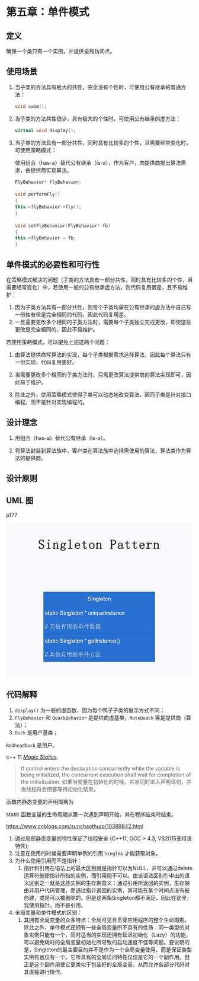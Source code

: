 

# 第五章：单件模式

## 定义

确保一个类只有一个实例，并提供全局访问点。

## 使用场景

1. 当子类的方法具有极大的共性，完全没有个性时，可使用公有继承的普通方法：

   ```cpp
   void swim();
   ```

2. 当子类的方法共性很少，具有极大的个性时，可使用公有继承的虚方法：

   ```cpp
   virtual void display();
   ```

3. 当子类的方法具有一部分共性，同时具有比较多的个性，且需要经常变化时，可使用策略模式：

   使用组合（has-a）替代公有继承（is-a），作为客户，向提供商提出算法需求，由提供商实现算法。

   ```cpp
   FlyBehavior* flyBehavior;
   
   void performFly()
   {
   this->flyBehavior->fly();
   }
   
   void setFlyBehavior(FlyBehavior* fb)
   {
   this->flyBehavior = fb;
   }
   
   ```

## 单件模式的必要性和可行性

在策略模式解决的问题（子类的方法具有一部分共性，同时具有比较多的个性，且需要经常变化）中，若使用一般的公有继承虚方法，则代码复用很差，且不易维护：

1. 因为子类方法具有一部分共性，则每个子类均需在公有继承的虚方法中自己写一份独有但是完全相同的代码，因此代码复用差。
2. 一旦需要更改多个相同的子类方法时，需要每个子类独立完成更改，即使这些更改是完全相同的，因此不易维护。

若使用策略模式，可以避免上述这两个问题：

1. 由算法提供商写算法的实现，每个子类根据需求选择算法，因此每个算法只有一份实现，代码复用更好。

2. 当需要更改多个相同的子类方法时，只需更改算法提供商的算法实现即可，因此易于维护。

3. 除此之外，使用策略模式使得子类可以动态地改变算法，因而子类是针对接口编程，而不是针对实现编程的。

## 设计理念

1. 用组合（has-a）替代公有继承（is-a）。

2. 将算法封装到算法族中，客户类在算法族中选择需使用的算法，算法类作为算法的提供商。

## 设计原则

## UML 图

p177

![类图](UML.jpg)

## 代码解释

1. `display()` 为一般的虚函数，因为每个鸭子子类的展示方式不同；
2. `FlyBehavior` 和 `QuackBehavior` 是提供商虚基类，`MuteQuack` 等是提供商（算法）；
3. `Duck` 是用户基类；

`RedheadDuck` 是用户。

c++ 11  [*Magic Statics*](http://herbsutter.com/2013/09/09/visual-studio-2013-rc-is-now-available/).

> If control enters the declaration concurrently while the variable is being initialized, the concurrent execution shall wait for completion of the initialization.
> 如果当变量在初始化的时候，并发同时进入声明语句，并发线程将会阻塞等待初始化结束。

函数内静态变量的声明周期为

static 函数变量的生命周期从第一次遇到声明开始，并在程序结束时结束。

https://www.cnblogs.com/sunchaothu/p/10389842.html



1. 通过局部静态变量的特性保证了线程安全 (C++11, GCC > 4.3, VS2015支持该特性);
2. 注意在使用的时候需要声明单例的引用 `Single&` 才能获取对象。
3. 为什么使用引用而不是指针：
   1. 指针和引用在语法上的最大区别就是指针可以为NULL，并可以通过delete运算符删除指针所指的实例，而引用则不可以。由该语法区别引申出的语义区别之一就是这些实例的生存期意义：通过引用所返回的实例，生存期由非用户代码管理，而通过指针返回的实例，其可能在某个时间点没有被创建，或是可以被删除的。但是这两条Singleton都不满足，因此在这里，我使用指针，而不是引用。
4. 全局变量和单件模式的区别：
   1. 其拥有全局变量的众多特点：全局可见且贯穿应用程序的整个生命周期。除此之外，单件模式还拥有一些全局变量所不具有的性质：同一类型的对象实例只能有一个，同时适当的实现还拥有延迟初始化（Lazy）的功能，可以避免耗时的全局变量初始化所导致的启动速度不佳等问题。要说明的是，Singleton的最主要目的并不是作为一个全局变量使用，而是保证类型实例有且仅有一个。它所具有的全局访问特性仅仅是它的一个副作用。但正是这个副作用使它更类似于包装好的全局变量，从而允许各部分代码对其直接进行操作。